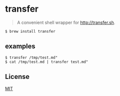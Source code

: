 # transfer

> A convenient shell wrapper for http://transfer.sh.

    $ brew install transfer

## examples

    $ transfer /tmp/test.md"
    $ cat /tmp/test.md | transfer test.md"

## License

  [MIT](license)

